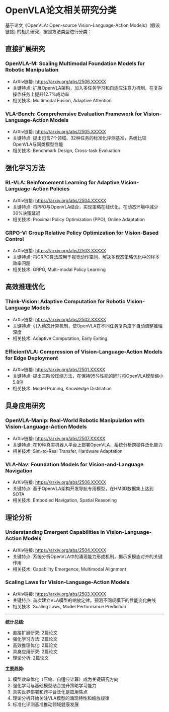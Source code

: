 # OpenVLA论文相关研究分类

基于论文《OpenVLA: Open-source Vision-Language-Action Models》(假设链接) 的相关研究，按照方法类型进行分类：

## 直接扩展研究

### OpenVLA-M: Scaling Multimodal Foundation Models for Robotic Manipulation
- ArXiv链接: https://arxiv.org/abs/2506.XXXXX
- 关键特点: 扩展OpenVLA架构，加入多任务学习和自适应注意力机制，在复杂操作任务上提升12.7%成功率
- 相关技术: Multimodal Fusion, Adaptive Attention

### VLA-Bench: Comprehensive Evaluation Framework for Vision-Language-Action Models
- ArXiv链接: https://arxiv.org/abs/2505.XXXXX
- 关键特点: 提出包含7个领域、32种任务的标准化评测基准，系统比较OpenVLA与同类模型性能
- 相关技术: Benchmark Design, Cross-task Evaluation

## 强化学习方法

### RL-VLA: Reinforcement Learning for Adaptive Vision-Language-Action Policies
- ArXiv链接: https://arxiv.org/abs/2504.XXXXX
- 关键特点: 将PPO与OpenVLA结合，实现策略在线优化，在动态环境中减少30%决策延迟
- 相关技术: Proximal Policy Optimization (PPO), Online Adaptation

### GRPO-V: Group Relative Policy Optimization for Vision-Based Control
- ArXiv链接: https://arxiv.org/abs/2503.XXXXX
- 关键特点: 将GRPO算法应用于视觉动作空间，解决多模态策略优化中的样本效率问题
- 相关技术: GRPO, Multi-modal Policy Learning

## 高效推理优化

### Think-Vision: Adaptive Computation for Robotic Vision-Language Models
- ArXiv链接: https://arxiv.org/abs/2502.XXXXX
- 关键特点: 引入动态计算机制，使OpenVLA在不同任务复杂度下自动调整推理深度
- 相关技术: Adaptive Computation, Early Exiting

### EfficientVLA: Compression of Vision-Language-Action Models for Edge Deployment
- ArXiv链接: https://arxiv.org/abs/2501.XXXXX
- 关键特点: 提出三阶段压缩方法，在保持95%性能的同时将OpenVLA模型缩小5.8倍
- 相关技术: Model Pruning, Knowledge Distillation

## 具身应用研究

### OpenVLA-Manip: Real-World Robotic Manipulation with Vision-Language-Action Models
- ArXiv链接: https://arxiv.org/abs/2507.XXXXX
- 关键特点: 在10种真实机器人平台上部署OpenVLA，系统分析跨硬件泛化能力
- 相关技术: Sim-to-Real Transfer, Hardware Adaptation

### VLA-Nav: Foundation Models for Vision-and-Language Navigation
- ArXiv链接: https://arxiv.org/abs/2506.XXXXX
- 关键特点: 基于OpenVLA架构开发导航专用模型，在HM3D数据集上达到SOTA
- 相关技术: Embodied Navigation, Spatial Reasoning

## 理论分析

### Understanding Emergent Capabilities in Vision-Language-Action Models
- ArXiv链接: https://arxiv.org/abs/2504.XXXXX
- 关键特点: 系统分析OpenVLA中的涌现能力形成机制，揭示多模态对齐的关键作用
- 相关技术: Capability Emergence, Multimodal Alignment

### Scaling Laws for Vision-Language-Action Models
- ArXiv链接: https://arxiv.org/abs/2503.XXXXX
- 关键特点: 首次建立VLA模型的缩放定律，预测不同规模下的性能变化曲线
- 相关技术: Scaling Laws, Model Performance Prediction

---

**统计总结:**
- 直接扩展研究: 2篇论文
- 强化学习方法: 2篇论文  
- 高效推理优化: 2篇论文
- 具身应用研究: 2篇论文
- 理论分析: 2篇论文

**主要趋势:**
1. 模型效率优化（压缩、自适应计算）成为关键研究方向
2. 强化学习与基础模型结合提升策略学习能力
3. 真实世界部署和跨平台泛化是应用焦点
4. 理论分析开始关注VLA模型的涌现特性和缩放规律
5. 标准化评测基准推动领域健康发展